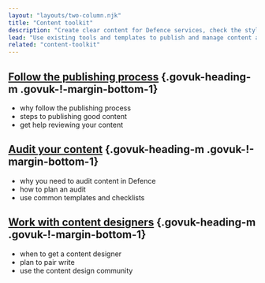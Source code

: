 ```yaml
---
layout: "layouts/two-column.njk"
title: "Content toolkit"
description: "Create clear content for Defence services, check the styles you need to use and how to work with content designers."
lead: "Use existing tools and templates to publish and manage content across Defence."
related: "content-toolkit"
---
```


## [Follow the publishing process](/content-toolkit/follow-the-publishing-process) {.govuk-heading-m .govuk-!-margin-bottom-1}

- why follow the publishing process
- steps to publishing good content
- get help reviewing your content

## [Audit your content](/content-toolkit/audit-your-content) {.govuk-heading-m .govuk-!-margin-bottom-1}

- why you need to audit content in Defence
- how to plan an audit
- use common templates and checklists

## [Work with content designers](/content-toolkit/work-with-content-designers) {.govuk-heading-m .govuk-!-margin-bottom-1}

- when to get a content designer
- plan to pair write
- use the content design community
